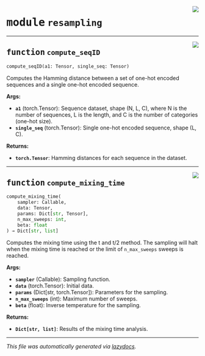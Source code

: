 <!-- markdownlint-disable -->

<a href="https://github.com/spqb/adabmDCApy/tree/main/adabmDCA/resampling.py#L0"><img align="right" style="float:right;" src="https://img.shields.io/badge/-source-cccccc?style=flat-square"></a>

# <kbd>module</kbd> `resampling`





---

<a href="https://github.com/spqb/adabmDCApy/tree/main/adabmDCA/resampling.py#L31"><img align="right" style="float:right;" src="https://img.shields.io/badge/-source-cccccc?style=flat-square"></a>

## <kbd>function</kbd> `compute_seqID`

```python
compute_seqID(a1: Tensor, single_seq: Tensor)
```

Computes the Hamming distance  between a set of one-hot encoded sequences and a single one-hot encoded sequence. 



**Args:**
 
 - <b>`a1`</b> (torch.Tensor):  Sequence dataset, shape (N, L, C), where N is the number of sequences,  L is the length, and C is the number of categories (one-hot size). 
 - <b>`single_seq`</b> (torch.Tensor):  Single one-hot encoded sequence, shape (L, C). 



**Returns:**
 
 - <b>`torch.Tensor`</b>:  Hamming distances for each sequence in the dataset. 


---

<a href="https://github.com/spqb/adabmDCApy/tree/main/adabmDCA/resampling.py#L53"><img align="right" style="float:right;" src="https://img.shields.io/badge/-source-cccccc?style=flat-square"></a>

## <kbd>function</kbd> `compute_mixing_time`

```python
compute_mixing_time(
    sampler: Callable,
    data: Tensor,
    params: Dict[str, Tensor],
    n_max_sweeps: int,
    beta: float
) → Dict[str, list]
```

Computes the mixing time using the t and t/2 method. The sampling will halt when the mixing time is reached or the limit of `n_max_sweeps` sweeps is reached. 



**Args:**
 
 - <b>`sampler`</b> (Callable):  Sampling function. 
 - <b>`data`</b> (torch.Tensor):  Initial data. 
 - <b>`params`</b> (Dict[str, torch.Tensor]):  Parameters for the sampling. 
 - <b>`n_max_sweeps`</b> (int):  Maximum number of sweeps. 
 - <b>`beta`</b> (float):  Inverse temperature for the sampling. 



**Returns:**
 
 - <b>`Dict[str, list]`</b>:  Results of the mixing time analysis. 




---

_This file was automatically generated via [lazydocs](https://github.com/ml-tooling/lazydocs)._
